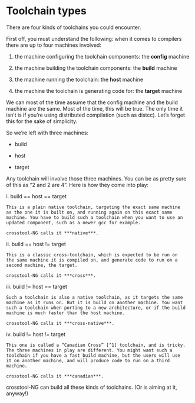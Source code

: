 Toolchain types
===============

There are four kinds of toolchains you could encounter.

First off, you must understand the following: when it comes to compilers
there are up to four machines involved:

1.  the machine configuring the toolchain components: the **config**
    machine

2.  the machine building the toolchain components: the **build** machine

3.  the machine running the toolchain: the **host** machine

4.  the machine the toolchain is generating code for: the **target**
    machine

We can most of the time assume that the config machine and the build
machine are the same. Most of the time, this will be true. The only time
it isn’t is if you’re using distributed compilation (such as distcc).
Let’s forget this for the sake of simplicity.

So we’re left with three machines:

-   build

-   host

-   target

Any toolchain will involve those three machines. You can be as pretty
sure of this as “2 and 2 are 4”. Here is how they come into play:

i.  build == host == target

    This is a plain native toolchain, targeting the exact same machine
    as the one it is built on, and running again on this exact same
    machine. You have to build such a toolchain when you want to use an
    updated component, such as a newer gcc for example.

    crosstool-NG calls it ***native***.

ii. build == host != target

    This is a classic cross-toolchain, which is expected to be run on
    the same machine it is compiled on, and generate code to run on a
    second machine, the target.

    crosstool-NG calls it ***cross***.

iii. build != host == target

    Such a toolchain is also a native toolchain, as it targets the same
    machine as it runs on. But it is build on another machine. You want
    such a toolchain when porting to a new architecture, or if the build
    machine is much faster than the host machine.

    crosstool-NG calls it ***cross-native***.

iv. build != host != target

    This one is called a “Canadian Cross” [^1] toolchain, and is tricky.
    The three machines in play are different. You might want such a
    toolchain if you have a fast build machine, but the users will use
    it on another machine, and will produce code to run on a third
    machine.

    crosstool-NG calls it ***canadian***.

crosstool-NG can build all these kinds of toolchains. (Or is aiming at it,
anyway!)

[^1]: The term Canadian Cross came aboot because at the time that these
    issues were all being hashed out, Canada had three national
    political parties
    [(per Wikipedia)](http://en.wikipedia.org/wiki/Cross_compiler#Canadian_Cross).
